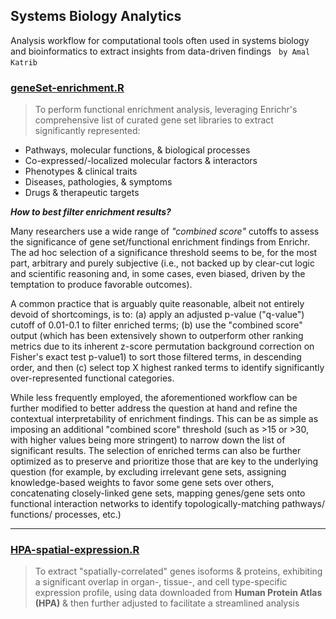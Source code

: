 ## Systems Biology Analytics
Analysis workflow for computational tools often used in systems biology and bioinformatics to extract insights from data-driven findings  &nbsp; `by Amal Katrib`
&nbsp;

### [geneSet-enrichment.R](geneSet-enrichment.R)
> To perform functional enrichment analysis, leveraging Enrichr's comprehensive list of curated gene set libraries to extract significantly represented:

* Pathways, molecular functions, & biological processes
* Co-expressed/-localized molecular factors & interactors
* Phenotypes & clinical traits
* Diseases, pathologies, & symptoms
* Drugs & therapeutic targets

 _**How to best filter enrichment results?**_

  Many researchers use a wide range of _"combined score"_ cutoffs to assess the significance of gene set/functional enrichment findings from Enrichr. The ad hoc selection of a significance threshold seems to be, for the most part, arbitrary and purely subjective (i.e., not backed up by clear-cut logic and scientific reasoning and, in some cases, even biased, driven by the temptation to produce favorable outcomes).

  A common practice that is arguably quite reasonable, albeit not entirely devoid of shortcomings, is to: (a) apply an adjusted p-value ("q-value") cutoff of 0.01-0.1 to filter enriched terms; (b) use the "combined score" output (which has been extensively shown to outperform other ranking metrics due to its inherent z-score permutation background correction on Fisher's exact test p-value1) to sort those filtered terms, in descending order, and then (c) select top X highest ranked terms to identify significantly over-represented functional categories.

  While less frequently employed, the aforementioned workflow can be further modified to better address the question at hand and refine the contextual interpretability of enrichment findings. This can be as simple as imposing an additional "combined score" threshold (such as >15 or >30, with higher values being more stringent) to narrow down the list of significant results. The selection of enriched terms can also be further optimized as to preserve and prioritize those that are key to the underlying question (for example, by excluding irrelevant gene sets, assigning knowledge-based weights to favor some gene sets over others, concatenating closely-linked gene sets, mapping genes/gene sets onto functional interaction networks to identify topologically-matching pathways/ functions/ processes, etc.)


---

### [HPA-spatial-expression.R](HPA-spatial-expression.R)
> To extract "spatially-correlated" genes isoforms & proteins, exhibiting a significant overlap in organ-, tissue-, and cell type-specific expression profile,
> using data downloaded from __Human Protein Atlas (HPA)__ & then further adjusted to facilitate a streamlined analysis
>
